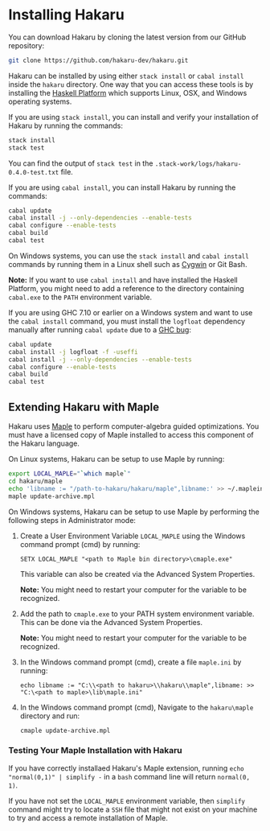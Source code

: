 # Installing Hakaru #

You can download Hakaru by cloning the latest version from our GitHub repository:

```bash
git clone https://github.com/hakaru-dev/hakaru.git
```

Hakaru can be installed by using either `stack install` or `cabal install` inside the `hakaru` directory. One way that you can access these tools is by installing the [Haskell Platform](https://www.haskell.org/platform/) which supports Linux, OSX, and Windows operating systems.

If you are using `stack install`, you can install and verify your installation of Hakaru by running the commands:

```bash
stack install
stack test
```

You can find the output of `stack test` in the `.stack-work/logs/hakaru-0.4.0-test.txt` file.

If you are using `cabal install`, you can install Hakaru by running the commands:

```bash
cabal update    
cabal install -j --only-dependencies --enable-tests
cabal configure --enable-tests
cabal build
cabal test
```

On Windows systems, you can use the `stack install` and `cabal install` commands by running them in a Linux shell such as [Cygwin](https://www.cygwin.com/) or Git Bash.

**Note:** If you want to use `cabal install` and have installed the Haskell Platform, you might need to add a reference to the directory containing `cabal.exe` to the `PATH` environment variable.

If you are using GHC 7.10 or earlier on a Windows system and want to use the `cabal install` command, you must install the `logfloat` dependency manually after running `cabal update` due to a
[GHC bug](https://ghc.haskell.org/trac/ghc/ticket/3242):

```bash  
cabal update    
cabal install -j logfloat -f -useffi
cabal install -j --only-dependencies --enable-tests
cabal configure --enable-tests
cabal build
cabal test
```

## Extending Hakaru with Maple ##

Hakaru uses [Maple](http://www.maplesoft.com/products/maple/) to perform computer-algebra guided optimizations. You must have a licensed copy of Maple installed to access this component of the Hakaru language.

On Linux systems, Hakaru can be setup to use Maple by running:

```bash
export LOCAL_MAPLE="`which maple`"
cd hakaru/maple
echo 'libname := "/path-to-hakaru/hakaru/maple",libname:' >> ~/.mapleinit
maple update-archive.mpl
```

On Windows systems, Hakaru can be setup to use Maple by performing the following steps in Administrator mode:

1. Create a User Environment Variable `LOCAL_MAPLE` using the Windows command prompt (cmd) by running:
	
	`SETX LOCAL_MAPLE "<path to Maple bin directory>\cmaple.exe"`

	This variable can also be created via the Advanced System Properties.
	
	**Note:** You might need to restart your computer for the variable to be recognized.
	
2. Add the path to `cmaple.exe` to your PATH system environment variable. This can be done via the Advanced System Properties.

	**Note:** You might need to restart your computer for the variable to be recognized.	

3. In the Windows command prompt (cmd), create a file `maple.ini` by running:

	`echo libname := "C:\\<path to hakaru>\\hakaru\\maple",libname: >> "C:\<path to maple>\lib\maple.ini"`
	
4. In the Windows command prompt (cmd), Navigate to the `hakaru\maple` directory and run:
	
	`cmaple update-archive.mpl`

### Testing Your Maple Installation with Hakaru ###

If you have correctly installaed Hakaru's Maple extension, running `echo "normal(0,1)" | simplify -` in a `bash` command line will return `normal(0, 1)`.

If you have not set the `LOCAL_MAPLE` environment variable, then `simplify` command might try to locate a `SSH` file that might not exist on your machine to try and access a remote installation of Maple.
